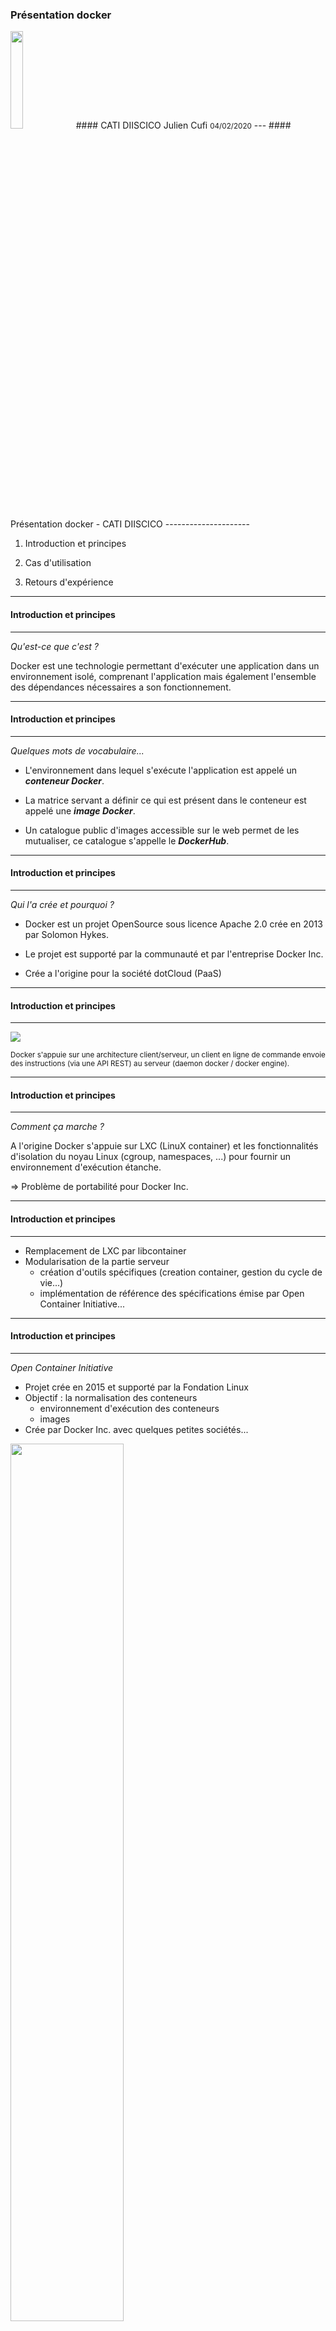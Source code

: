 <link href="https://fonts.googleapis.com/css?family=Roboto+Condensed" rel="stylesheet" />
<style>
.reveal section img {
    border: 0px;
}
.reveal pre{
        box-shadow: 0px 0px 0px;
}
.reveal,
.reveal h1,
.reveal h2,
.reveal h3,
.reveal h4,
.reveal h5,
.reveal h6 {
  /*font-family: "Fira Sans";*/
  font-family: 'Roboto Condensed', sans-serif, Arial, Helvetica;
  color: black; 
}
.reduced{
    font-size:0.9em !important;
}
.exp{
    font-size:0.5em !important;
}
.hum{
    font-size:0.3em !important;
}
</style>

### Présentation docker 
<img src="./docker-whale.jpeg" height="20%" width="20%">
#### CATI DIISCICO 
Julien Cufi
<small>04/02/2020</small>
<!-- .slide: class="center" -->
---
#### Présentation docker - CATI DIISCICO 
---------------------

1. Introduction et principes

2. Cas d'utilisation

3. Retours d'expérience


---
#### Introduction et principes
---------------------

*Qu'est-ce que c'est ?*

Docker est une technologie permettant d'exécuter une application dans un environnement isolé, comprenant l'application mais également l'ensemble des dépendances nécessaires a son fonctionnement.

---
#### Introduction et principes
---------------------
*Quelques mots de vocabulaire...*

* L'environnement dans lequel s'exécute l'application est appelé un ***conteneur Docker***.

* La matrice servant a définir ce qui est présent dans le conteneur est appelé une ***image Docker***.

* Un catalogue public d'images accessible sur le web permet de les mutualiser, ce catalogue s'appelle le ***DockerHub***.

---
#### Introduction et principes
---------------------
*Qui l'a crée et pourquoi ?*

* Docker est un projet OpenSource sous licence Apache 2.0 crée en 2013 par Solomon Hykes.

* Le projet est supporté par la communauté et par l'entreprise Docker Inc.

* Crée a l'origine pour la société dotCloud (PaaS)

---
#### Introduction et principes
---------------------

![](./engine-components-flow.png)

<small>Docker s'appuie sur une architecture client/serveur, un client en ligne de commande envoie des instructions (via une API REST) au serveur (daemon docker / docker engine).</small>

---
#### Introduction et principes
---------------------

*Comment ça marche ?*

A l'origine Docker s'appuie sur LXC (LinuX container) et les fonctionnalités d'isolation du noyau Linux (cgroup, namespaces, ...) pour fournir un environnement d'exécution étanche.

&rArr; Problème de portabilité pour Docker Inc.
<!-- .element: class="fragment" -->

<!--Parmis ces fonctionnalités citons les espaces de nom Linux (isolation du système de fichier, des processus, du  réseau), et les groupes de contrôle (limitation des ressources)-->


---
#### Introduction et principes
---------------------

* Remplacement de LXC par libcontainer
* Modularisation de la partie serveur
    * création d'outils spécifiques (creation container, gestion du cycle de vie...)
    * implémentation de référence des spécifications émise par Open Container Initiative...

---
#### Introduction et principes
---------------------

*Open Container Initiative* 

* Projet crée en 2015 et supporté par la Fondation Linux 
* Objectif : la normalisation des conteneurs 
    + environnement d'exécution des conteneurs
    + images 
* Crée par Docker Inc. avec quelques petites sociétés...

<!-- .element: class="reduced" -->
<img src="./open_container_project.png" height="60%" width="60%">

---
#### Introduction et principes
---------------------

*Je fais déjà ça avec mes machines virtuelles !*

Dans une machine virtuelle, on simule une machine (ie. toute la partie hardware) et chaque machine virtuelle a son propre système d'exploitation.
<!-- .element: class="reduced" -->

<img src="./Blog.-Are-containers-..VM-Image-1.png" height="80%" width="80%">



---
#### Introduction et principes
---------------------

*Comment je l'utilise ?*

* Docker est disponible sur Linux / Windows / Mac (VM)
    &rArr; requiert Hyperviseur sous windows
* Deux versions EE et CE (&ne; niveaux de support)
* On l'utilisera au travers de lignes de commandes

---

*passons à la pratique...* 

<iframe src="https://giphy.com/embed/JIX9t2j0ZTN9S" width="480" height="480" frameBorder="0" class="giphy-embed" allowFullScreen></iframe>
<!-- .slide: class="center" -->

---
#### Cas d'utilisation
---------------------

Deux cas d'utilisation 

* Pour l'admin sys qui souhaite tirer parti de Docker pour installer un logiciel et le tester

* Pour le développeur qui souhaite diffuser un logiciel

---
#### Cas d'utilisation
---------------------
*Quelques commandes de base*


```bash 
# Télécharger une image
$ docker image pull <image>

# Démarrer un conteneur
$ docker container run <image>

# Lister les conteneurs démarrés
$ docker container ps

# Stopper un conteneur
$ docker container stop <nom conteneur / identifiant>

# Supprimer un conteneur 
$ docker container rm <nom conteneur / identifiant>
```

<!-- .slide: class="reduced" -->

---
#### Docker : 1<sup class="exp">er</sup> cas d'utilisation
---------------------

>Je souhaite démarrer une base postgres v12 pour effectuer quelques tests.

* Recherche d'une image existante sur DockerHub
(https://hub.docker.com/)

* Le DockerHub contient 
    * des images officielles : vérifiées par Docker et à jour
    * des images non-officielles : le Far West

<!-- .slide: class="reduced" -->
<!-- <img src="./dockerhub.png" height="20%" width="20%"> -->

---
#### Docker : 1<sup class="exp">er</sup> cas d'utilisation
---------------------

Démarrage d'un conteneur basé sur l'image postgres:12

```bash 
$ docker container run -it postgres:12
Unable to find image 'postgres:12' locally
12: Pulling from library/postgres
8ec398bc0356: Downloading [====>]  11.72MB/27.09MB
65a7b8e7c8f7: Download complete
b7a5676ed96c: Download complete
```
Le client demande le démarrage d'un conteneur, le serveur ne connaissant pas l'image il interroge le DockerHub et la télécharge.

---
#### Docker : 1<sup class="exp">er</sup> cas d'utilisation
---------------------

Une fois l'image téléchargé le conteneur est démarré,
la base est prête a être utilisée

```bash 
PostgreSQL init process complete; ready for start up.
listening on IPv4 address "0.0.0.0", port 5432
database system is ready to accept connections
```

&rArr; Youpi ?
<!-- .element: class="fragment" -->

---
#### Docker : 1<sup class="exp">er</sup> cas d'utilisation
---------------------

*Quelques particularités sur les conteneurs*

* Environnement isolé de l'hôte donc *par défaut* :
    * Pas de communication réseau
    * Pas de partage de données
* Ephémères
    * Tant qu'ils ne sont pas supprimés les fichiers présents dans le conteneur sont persistés.

<!--Du point de vue de l'application, celle ci s'execute dans sa distribution Linux spécifique et avec son propre système de fichiers.-->

&rArr; Association de port hôte/conteneur
<!-- .element: class="fragment" -->

&rArr; Montage d'un volume partagé
<!-- .element: class="fragment" -->

---
#### Docker : 1<sup class="exp">er</sup> cas d'utilisation
---------------------

*On recommence*

```bash 
# Création d'un volume 
$docker volume create pgdata
pgdata
# Lancement du conteneur
$docker container run -it 
                      -p 5432:5432 
                      -v pgdata:/var/lib/postgresql/data postgres:12
```
-p 5432:5432 <br/>
&rArr; Association de port hôte/conteneur
<!-- .element: class="fragment" -->

-v pgdata:/var/lib/postgresql/data postgres:12<br/>
&rArr; Montage d'un volume partagé
<!-- .element: class="fragment" -->

<!-- .slide: class="reduced" -->

---
#### Docker : 1<sup class="exp">er</sup> cas d'utilisation
---------------------

*Pour les curieux*

```bash
$ docker volume inspect pgdata
[ 
    {
        "CreatedAt": "2019-02-26T17:12:59+01:00",
        "Driver": "local",
        "Labels": {},
        "Mountpoint": "/var/lib/docker/volumes/pgdata/_data",
        "Name": "pgdata",
        "Options": {},
        "Scope": "local"
    }
]
$ ls /var/lib/docker/volumes/pgdata/_data
postgresql.conf base     pg_commit_ts  pg_ident.conf  pg_notify
...
```
<!-- .slide: class="reduced" -->
---
#### Docker : 1<sup class="exp">er</sup> cas d'utilisation
---------------------

Slide sur docker-compose ?


---
#### Docker : 2<sup class="exp">eme</sup> cas d'utilisation
---------------------

>  J'ai implémenté un algorithme, je souhaite le mettre a disposition.

Objectif : 
Faciliter la reproductibilité des résultats en minimisant les étapes d'installation du logiciel

&rArr; Nécessite de créer une image Docker propre à son logiciel

<span class="hum">* mais il y en aura toujours </span>

<!-- .slide: class="reduced" -->

---
#### Docker : Création d'image 1/4
---------------------

* Une image docker est un fichier texte nommé Dockerfile respectant un language propre a Docker

* On peut "hériter" d'autres images existantes pour les étendre

* Il contient l'ensemble des instructions nécessaires a l'installation du logiciel

* Il est nécessaire de compiler le fichier Dockerfile pour l'utiliser

* L'image réalisée peut rester en local (sans être partagée sur le DockerHub)
<!-- .slide: class="reduced" -->

---
#### Docker : Création d'image 2/4
---------------------

Exemple de fichier Dockerfile :

```docker
FROM ubuntu:latest 
RUN apt-get update && \
    apt-get install -y cowsay
ENTRYPOINT ["/usr/games/cowsay"]
```

* FROM : Indique de quelle image existante l'on hérite
* RUN  : Permet de lancer des commandes d'installation
* ENTRYPOINT : Définit le point d'entrée du conteneur


---
#### Docker : Création d'image 3/4
---------------------
Compilation de l'image :

```bash
$ docker image build -t cow .
Step 1/3 : FROM ubuntu:latest                                 
 ---> dd6f76d9cc90                                            
Step 2/3 : RUN apt-get update &&     apt-get install -y cowsay
 ---> Running in 9a0c163a5579
...
Step 3/3 : ENTRYPOINT ["/usr/games/cowsay"]
 ---> Running in c17aa839e8a8
Removing intermediate container c17aa839e8a8
 ---> 000e5e657c8d
Successfully built 000e5e657c8d
Successfully tagged cow:latest
```
<!-- .slide: class="reduced" -->

---
#### Docker : Création d'image 4/4
---------------------

Utilisation de l'image
```bash
$ docker container run cow "Je suis une vache"
 ___________________                
< Je suis une vache >               
 -------------------                
        \   ^__^                    
         \  (oo)\_______            
            (__)\       )\/\        
                ||----w |           
                ||     ||           
```
<!-- .slide: class="reduced" -->

---
#### Docker : 2<sup class="exp">eme</sup> cas d'utilisation
---------------------

>  J'ai implémenté un algorithme, je souhaite le mettre a disposition.

Cette implémentation requiert :
* un jeu de données de test
* une version de java, de maven / ant

---
#### Docker : 2<sup class="exp">eme</sup> cas d'utilisation
---------------------

```docker
# Le fichier Dockerfile
FROM maven:3.6.2-jdk-8
RUN mkdir -p /app/results && \
    mkdir -p /app/src && \
    mkdir -p /app/data
COPY data /app/data
COPY src /app/src/
COPY pom.xml build.xml /app/
RUN gzip -d /app/data/FoodOnAgroPortalImport2.nq.gz && \
    chmod -R 755 /app
WORKDIR /app
CMD ["mvn", "package", "exec:java", ..."]
VOLUME [ "/app/results"]
```

```docker
# Installation du logiciel
$ docker image build -t align-tool .
# Lancement du logiciel sous linux
$ docker container run --rm -it -v ${pwd}/results:/app/results align-tool
# sous windows
$ docker container run --rm -it -v %cd%/results:/app/results align-tool
```
<!-- .slide: class="reduced" -->

---
#### Retour d'expérience
---------------------

Notre besoin :
* Mise en place de deux plateformes (test et production) avec nos applications
* Automatiser l'installation
    * applications web JAVA, Ruby, Python
    * base de données relationnelles, sémantiques, NoSQL
    * serveur de calcul R
* Mutualiser les installations
* Gérer "proprement" les différentes versions des dépendances (ex: JAVA)
<!-- .slide: class="reduced" -->

<!--8 applications web
ii. Schémas d'efactor, d'atweb, de spo2q, de meatylab, capex-ee, mychoice, de fuseki, de damn  = 4 BD sem (2 graphdb, 1 fuseki), 7 serveurs d'app (5 JAVA, 1 truc de capex, 1 ruby), 2 serveur R, 3 bases relationnelles (2 postgres, 1 mysql), 2 bases NoSQL = 9 BD, 7 Serv d'app, 2 serveurs R
~18 BD et serveurs X2 environnement de test et de prod oblige = 36 "composants"-->

---
#### Retour d'expérience
---------------------
* Complexité
    * Unix : lu, parlé, écrit
    * Problèmes liés au fait que docker soit monoprocessus
    * Impossibilité de charger des modules dans le kernel (modprobe)
    * Beaucoup de commandes ...
* Projet en constante évolution

---
#### Retour d'expérience
---------------------
* Bonnes pratiques (communes)
    * Bon sens : Ne pas récupérer aveuglement des images sur le DockerHub
    * Ne pas monter la racine / dans le conteneur
    * Groupe et utilisateur dédiés
    * Ne pas surcharger le conteneur avec des paquets inutiles
    * Logiciel a maintenir à jour

---
#### Retour d'expérience
---------------------

* Sécurité 
    * Nécessiterait une présentation dédiée!
    * Ne nous affranchit pas d'une configuration respectant les règles de sécurité en vigueur
    * Docker requiert des droits élevés : les conteneurs sont executés par root
    &rArr; Directive USER dans le DockerFile, configuration du serveur dockeremap
    &rArr; Benchmark de sécurité

---
#### Retour d'expérience
---------------------

---

Merci de votre attention !

Des questions ?

<!-- .slide: class="center" -->
---
#### Liens
---------------------

* Lien vers projet Docker OpenSource https://github.com/moby
* Documentation Docker https://docs.docker.com/
* Docker security bench https://github.com/docker/docker-bench-security
* Gif provenant de https://giphy.com/

<!-- .slide: class="reduced" -->
